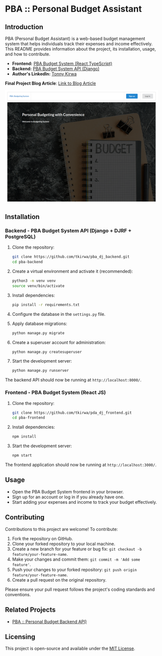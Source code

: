 # PBA :: Personal Budget Assistant

## Introduction

PBA (Personal Budget Assistant) is a web-based budget management system that helps individuals track their expenses and income effectively. This README provides information about the project, its installation, usage, and how to contribute.

- **Frontend:** [PBA Budget System (React TypeScript)](https://www.realmigo.tech/)
- **Backend:** [PBA Budget System API (Django)](https://api.realmigo.tech/admin/)
- **Author's LinkedIn:** [Tonny Kirwa](https://www.linkedin.com/in/tonny-kirwa-957ba0104/)

**Final Project Blog Article**: [Link to Blog Article](https://www.example.com/blog)

![PBA Screenshot](https://raw.githubusercontent.com/tkirwa/pda_dj_frontend/main/src/assets/images/pda_screenshot_2023_09_13_11_03_48.png)

## Installation

### Backend - PBA Budget System API (Django + DJRF + PostgreSQL)

1. Clone the repository:

   ```bash
   git clone https://github.com/tkirwa/pba_dj_backend.git
   cd pba-backend
   ```

2. Create a virtual environment and activate it (recommended):

   ```bash
   python3 -m venv venv
   source venv/bin/activate
   ```

3. Install dependencies:

   ```bash
   pip install -r requirements.txt
   ```

4. Configure the database in the `settings.py` file.

5. Apply database migrations:

   ```bash
   python manage.py migrate
   ```

6. Create a superuser account for administration:

   ```bash
   python manage.py createsuperuser
   ```

7. Start the development server:

   ```bash
   python manage.py runserver
   ```

The backend API should now be running at `http://localhost:8000/`.

### Frontend - PBA Budget System (React JS)

1. Clone the repository:

   ```bash
   git clone https://github.com/tkirwa/pda_dj_frontend.git
   cd pba-frontend
   ```

2. Install dependencies:

   ```bash
   npm install
   ```

3. Start the development server:

   ```bash
   npm start
   ```

The frontend application should now be running at `http://localhost:3000/`.

## Usage

- Open the PBA Budget System frontend in your browser.
- Sign up for an account or log in if you already have one.
- Start adding your expenses and income to track your budget effectively.

## Contributing

Contributions to this project are welcome! To contribute:

1. Fork the repository on GitHub.
2. Clone your forked repository to your local machine.
3. Create a new branch for your feature or bug fix: `git checkout -b feature/your-feature-name`.
4. Make your changes and commit them: `git commit -m 'Add some feature'`.
5. Push your changes to your forked repository: `git push origin feature/your-feature-name`.
6. Create a pull request on the original repository.

Please ensure your pull request follows the project's coding standards and conventions.

## Related Projects

- [PBA :: Personal Budget Backend API)](https://github.com/tkirwa/pba_dj_backend)

## Licensing

This project is open-source and available under the [MIT License](LICENSE).
